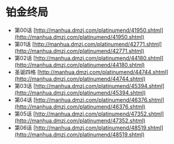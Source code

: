 # 铂金终局 #
* 第00话  [http://manhua.dmzj.com/platinumend/41950.shtml](http://manhua.dmzj.com/platinumend/41950.shtml)
* 第01话  [http://manhua.dmzj.com/platinumend/42771.shtml](http://manhua.dmzj.com/platinumend/42771.shtml)
* 第02话  [http://manhua.dmzj.com/platinumend/44180.shtml](http://manhua.dmzj.com/platinumend/44180.shtml)
* 圣诞四格  [http://manhua.dmzj.com/platinumend/44744.shtml](http://manhua.dmzj.com/platinumend/44744.shtml)
* 第03话  [http://manhua.dmzj.com/platinumend/45394.shtml](http://manhua.dmzj.com/platinumend/45394.shtml)
* 第04话  [http://manhua.dmzj.com/platinumend/46376.shtml](http://manhua.dmzj.com/platinumend/46376.shtml)
* 第05话  [http://manhua.dmzj.com/platinumend/47352.shtml](http://manhua.dmzj.com/platinumend/47352.shtml)
* 第06话  [http://manhua.dmzj.com/platinumend/48519.shtml](http://manhua.dmzj.com/platinumend/48519.shtml)
